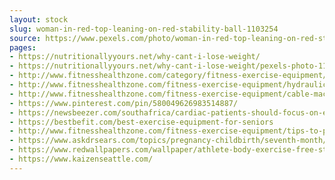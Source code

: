 ```yaml
---
layout: stock
slug: woman-in-red-top-leaning-on-red-stability-ball-1103254
source: https://www.pexels.com/photo/woman-in-red-top-leaning-on-red-stability-ball-1103254/
pages:
- https://nutritionallyyours.net/why-cant-i-lose-weight/
- https://nutritionallyyours.net/why-cant-i-lose-weight/pexels-photo-1103254/
- http://www.fitnesshealthzone.com/category/fitness-exercise-equipment/
- http://www.fitnesshealthzone.com/fitness-exercise-equipment/hydraulic-exercise-equipment-most-effective-for-circuit-training/
- http://www.fitnesshealthzone.com/fitness-exercise-equipment/cable-machines/
- https://www.pinterest.com/pin/580049626983514887/
- https://newsbeezer.com/southafrica/cardiac-patients-should-focus-on-exercise-rather-than-weight-loss/
- https://bestbefit.com/best-exercise-equipment-for-seniors
- http://www.fitnesshealthzone.com/fitness-exercise-equipment/tips-to-purchase-exercise-equipment/
- https://www.askdrsears.com/topics/pregnancy-childbirth/seventh-month/growing-concerns/kegels/6-stretching-exercises-to-prepare-for-birth
- https://www.redwallpapers.com/wallpaper/athlete-body-exercise-free-stock-photo-image-wallpaper
- https://www.kaizenseattle.com/
---
```

